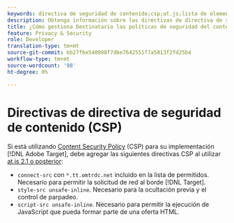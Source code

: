 ```yaml
---
keywords: directiva de seguridad de contenido;csp;at.js;lista de elementos permitidos;lista de permitidos;parpadeo;pre-ocultar;pre-ocultar;ocultamiento previo
description: Obtenga información sobre las directivas de directiva de seguridad de contenido (CSP) que debe agregar al usar Adobe Target.
title: ¿Cómo gestiona Destinatario las políticas de seguridad del contenido (CSP)?
feature: Privacy & Security
role: Developer
translation-type: tm+mt
source-git-commit: bb27f6e540998f7dbe7642551f7a5013f2fd25b4
workflow-type: tm+mt
source-wordcount: '98'
ht-degree: 0%

---
```



# Directivas de directiva de seguridad de contenido (CSP)

Si está utilizando [Content Security Policy](https://en.wikipedia.org/wiki/Content_Security_Policy) (CSP) para su implementación [!DNL Adobe Target], debe agregar las siguientes directivas CSP al utilizar [at.js 2.1 o posterior](/help/c-implementing-target/c-implementing-target-for-client-side-web/target-atjs-versions.md):

* `connect-src` con  `*.tt.omtrdc.net` incluido en la lista de permitidos. Necesario para permitir la solicitud de red al borde [!DNL Target].
* `style-src unsafe-inline`. Necesario para la ocultación previa y el control de parpadeo.
* `script-src unsafe-inline`.  Necesario para permitir la ejecución de JavaScript que pueda formar parte de una oferta HTML.
